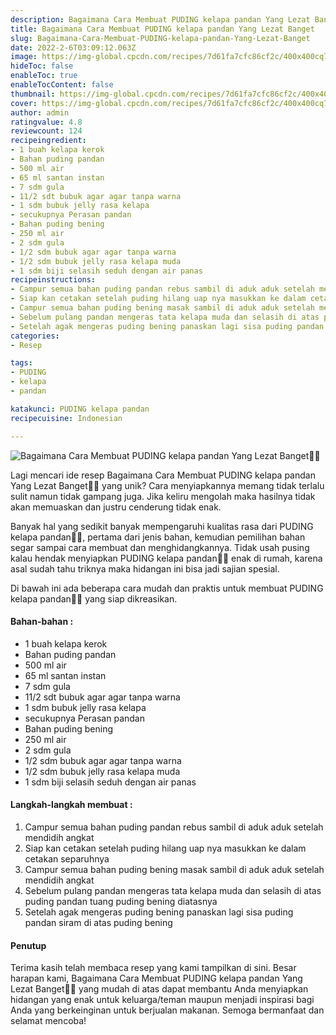 ```yaml
---
description: Bagaimana Cara Membuat PUDING kelapa pandan Yang Lezat Banget"
title: Bagaimana Cara Membuat PUDING kelapa pandan Yang Lezat Banget
slug: Bagaimana-Cara-Membuat-PUDING-kelapa-pandan-Yang-Lezat-Banget
date: 2022-2-6T03:09:12.063Z
image: https://img-global.cpcdn.com/recipes/7d61fa7cfc86cf2c/400x400cq70/photo.jpg
hideToc: false
enableToc: true
enableTocContent: false
thumbnail: https://img-global.cpcdn.com/recipes/7d61fa7cfc86cf2c/400x400cq70/photo.jpg
cover: https://img-global.cpcdn.com/recipes/7d61fa7cfc86cf2c/400x400cq70/photo.jpg
author: admin
ratingvalue: 4.8
reviewcount: 124
recipeingredient:
- 1 buah kelapa kerok
- Bahan puding pandan
- 500 ml air
- 65 ml santan instan
- 7 sdm gula
- 11/2 sdt bubuk agar agar tanpa warna
- 1 sdm bubuk jelly rasa kelapa
- secukupnya Perasan pandan
- Bahan puding bening
- 250 ml air
- 2 sdm gula
- 1/2 sdm bubuk agar agar tanpa warna
- 1/2 sdm bubuk jelly rasa kelapa muda
- 1 sdm biji selasih seduh dengan air panas
recipeinstructions:
- Campur semua bahan puding pandan rebus sambil di aduk aduk setelah mendidih angkat
- Siap kan cetakan setelah puding hilang uap nya masukkan ke dalam cetakan separuhnya
- Campur semua bahan puding bening masak sambil di aduk aduk setelah mendidih angkat
- Sebelum pulang pandan mengeras tata kelapa muda dan selasih di atas puding pandan tuang puding bening diatasnya
- Setelah agak mengeras puding bening panaskan lagi sisa puding pandan siram di atas puding bening
categories:
- Resep

tags:
- PUDING
- kelapa
- pandan

katakunci: PUDING kelapa pandan
recipecuisine: Indonesian

---
```


![Bagaimana Cara Membuat PUDING kelapa pandan Yang Lezat Banget👩‍🍳](https://img-global.cpcdn.com/recipes/7d61fa7cfc86cf2c/400x400cq70/photo.jpg)

Lagi mencari ide resep Bagaimana Cara Membuat PUDING kelapa pandan Yang Lezat Banget👩‍🍳 yang unik? Cara menyiapkannya memang tidak terlalu sulit namun tidak gampang juga. Jika keliru mengolah maka hasilnya tidak akan memuaskan dan justru cenderung tidak enak.

Banyak hal yang sedikit banyak mempengaruhi kualitas rasa dari PUDING kelapa pandan👩‍🍳, pertama dari jenis bahan, kemudian pemilihan bahan segar sampai cara membuat dan menghidangkannya. Tidak usah pusing kalau hendak menyiapkan PUDING kelapa pandan👩‍🍳 enak di rumah, karena asal sudah tahu triknya maka hidangan ini bisa jadi sajian spesial.

Di bawah ini ada beberapa cara mudah dan praktis untuk membuat PUDING kelapa pandan👩‍🍳 yang siap dikreasikan.

<!--inarticleads1-->

#### Bahan-bahan :

- 1 buah kelapa kerok
- Bahan puding pandan
- 500 ml air
- 65 ml santan instan
- 7 sdm gula
- 11/2 sdt bubuk agar agar tanpa warna
- 1 sdm bubuk jelly rasa kelapa
- secukupnya Perasan pandan
- Bahan puding bening
- 250 ml air
- 2 sdm gula
- 1/2 sdm bubuk agar agar tanpa warna
- 1/2 sdm bubuk jelly rasa kelapa muda
- 1 sdm biji selasih seduh dengan air panas

<!--inarticleads2-->

#### Langkah-langkah membuat :

1. Campur semua bahan puding pandan rebus sambil di aduk aduk setelah mendidih angkat
1. Siap kan cetakan setelah puding hilang uap nya masukkan ke dalam cetakan separuhnya
1. Campur semua bahan puding bening masak sambil di aduk aduk setelah mendidih angkat
1. Sebelum pulang pandan mengeras tata kelapa muda dan selasih di atas puding pandan tuang puding bening diatasnya
1. Setelah agak mengeras puding bening panaskan lagi sisa puding pandan siram di atas puding bening

#### Penutup

Terima kasih telah membaca resep yang kami tampilkan di sini. Besar harapan kami, Bagaimana Cara Membuat PUDING kelapa pandan Yang Lezat Banget👩‍🍳 yang mudah di atas dapat membantu Anda menyiapkan hidangan yang enak untuk keluarga/teman maupun menjadi inspirasi bagi Anda yang berkeinginan untuk berjualan makanan. Semoga bermanfaat dan selamat mencoba!